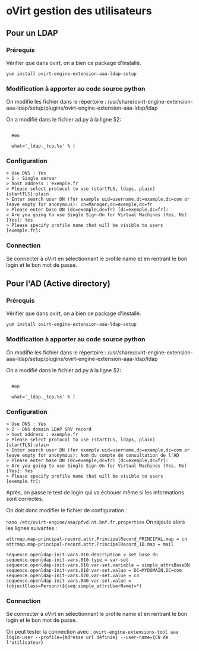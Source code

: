 # oVirt gestion des utilisateurs 

## Pour un LDAP
### Prérequis
Vérifier que dans ovirt, on a bien ce package d'installé.

```yum install ovirt-engine-extension-aaa-ldap-setup```
### Modification à apporter au code source python

On modifie les fichier dans le répertoire : /usr/share/ovirt-engine-extension-aaa-ldap/setup/plugins/ovirt-engine-extension-aaa-ldap/ldap

On a modifié dans le fichier ad.py à la ligne 52:

```what='_ldap._tcp.gc._msdcs.%s' % (

  #en 

  what='_ldap._tcp.%s' % (
```

### Configuration
```> 8 - OpenLDAP RFC-2307 Schema
> Use DNS : Yes
> 1 - Single server
> host address : exemple.fr
> Please select protocol to use (startTLS, ldaps, plain) [startTLS]:plain
> Enter search user DN (for example uid=username,dc=example,dc=com or leave empty for anonymous): cn=Manager,dc=exemple,dc=fr
> Please enter base DN (dc=exemple,dc=fr) [dc=exemple,dc=fr]:
> Are you going to use Single Sign-On for Virtual Machines (Yes, No) [Yes]: Yes
> Please specify profile name that will be visible to users [exemple.fr]:
```
### Connection 

Se connecter à oVirt en sélectionnant le profile name et en rentrant le bon login et le bon mot de passe.

## Pour l'AD (Active directory)

### Prérequis
Vérifier que dans ovirt, on a bien ce package d'installé.

```yum install ovirt-engine-extension-aaa-ldap-setup```
### Modification à apporter au code source python

On modifie les fichier dans le répertoire : /usr/share/ovirt-engine-extension-aaa-ldap/setup/plugins/ovirt-engine-extension-aaa-ldap/ldap

On a modifié dans le fichier ad.py à la ligne 52:

```what='_ldap._tcp.gc._msdcs.%s' % (

  #en 

  what='_ldap._tcp.%s' % (
```
### Configuration
```> 9 - OpenLDAP Standard Schema
> Use DNS : Yes
> 2 - DNS domain LDAP SRV record
> host address : exemple.fr
> Please select protocol to use (startTLS, ldaps, plain) [startTLS]:plain
> Enter search user DN (for example uid=username,dc=example,dc=com or leave empty for anonymous): Nom du compte de consultation de l'AD
> Please enter base DN (dc=exemple,dc=fr) [dc=exemple,dc=fr]:
> Are you going to use Single Sign-On for Virtual Machines (Yes, No) [Yes]: Yes
> Please specify profile name that will be visible to users [exemple.fr]:
```
Après, on passe le test de login qui va échouer même si les informations sont correctes.

On doit donc modifier le fichier de configuration :

```nano /etc/ovirt-engine/aaa/pfvd.nt.bnf.fr.properties```
On rajoute alors les lignes suivantes : 

```
attrmap.map-principal-record.attr.PrincipalRecord_PRINCIPAL.map = cn
attrmap.map-principal-record.attr.PrincipalRecord_ID.map = mail

sequence.openldap-init-vars.010.description = set base dn
sequence.openldap-init-vars.010.type = var-set
sequence.openldap-init-vars.010.var-set.variable = simple_attrsBaseDN
sequence.openldap-init-vars.010.var-set.value = DC=MYDOMAIN,DC=com
sequence.openldap-init-vars.020.var-set.value = cn
sequence.openldap-init-vars.040.var-set.value = 
(objectClass=Person)(${seq:simple_attrsUserName}=*)
```

### Connection 

Se connecter à oVirt en sélectionnant le profile name et en rentrant le bon login et le bon mot de passe.

On peut tester la connection avec : ```ovirt-engine-extensions-tool aaa login-user --profile={Adresse url définie} --user-name={CN de l'utilisateur}```
